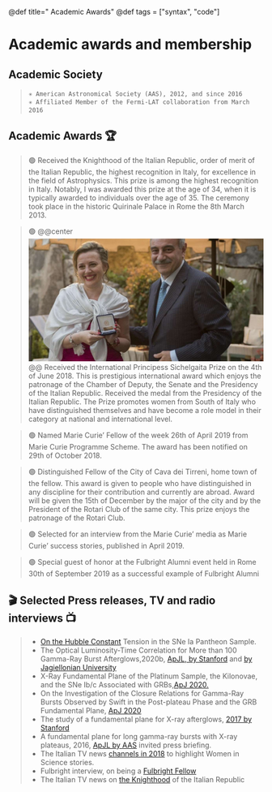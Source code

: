 
@def title=" Academic Awards"
@def tags = ["syntax", "code"]

# Academic awards and membership

##   Academic Society 
>     ✳️ American Astronomical Society (AAS), 2012, and since 2016
>     ✳️ Affiliated Member of the Fermi-LAT collaboration from March 2016

##  Academic Awards 🏆


>🟢 Received the Knighthood of the Italian Republic, order of merit of the Italian Republic, the highest recognition in Italy, for excellence in the field of Astrophysics. This prize is among the highest recognition in Italy. Notably, I was awarded this prize at the age of 34, when it is typically awarded to individuals over the age of 35. The ceremony took place in the historic Quirinale Palace in Rome the 8th March 2013.

>🟢  @@center ![](/assets/la_sitta.jpg) @@ 
>Received the International Principess Sichelgaita Prize on the 4th of June 2018. This is prestigious international award which enjoys the patronage of the Chamber of Deputy, the Senate and the Presidency of the Italian Republic. Received the medal from the Presidency of the Italian Republic. The Prize promotes women from South of Italy who have distinguished themselves and have become a role model in their category at national and international level.

>🟢 Named Marie Curie’ Fellow of the week 26th of April 2019 from Marie Curie Programme Scheme. The award has been notified on 29th of October 2018.

>🟢 Distinguished Fellow of the City of Cava dei Tirreni, home town of the fellow. This award is given to people who have distinguished in any discipline for their contribution and currently are abroad. Award will be given the 15th of December by the major of the city and by the President of the Rotari Club of the same city. This prize enjoys the patronage of the Rotari Club.

>🟢 Selected for an interview from the Marie Curie’ media as Marie Curie’ success stories, published in April 2019.

>🟢 Special guest of honor at the Fulbright Alumni event held in Rome 30th of September 2019 as a successful example of Fulbright Alumni

## 🎬 Selected Press releases, TV and radio interviews  📺
>- [On the Hubble Constant](https://tinyurl.com/n7sf5prb) Tension in the SNe Ia Pantheon Sample.
>- The Optical Luminosity-Time Correlation for More than 100 Gamma-Ray Burst Afterglows,2020b, [ApJL, by Stanford](https://tinyurl.com/54wn5mnd) and [by Jagiellonian University](https://tinyurl.com/wxbunnjs) 
>- X-Ray Fundamental Plane of the Platinum Sample, the Kilonovae, and the SNe Ib/c Associated with GRBs,[ApJ 2020.](https://tinyurl.com/4kfvsttz)
>- On the Investigation of the Closure Relations for Gamma-Ray Bursts Observed by Swift in the Post-plateau Phase and the GRB Fundamental Plane, [ApJ 2020](https://tinyurl.com/vkfyksha)
>- The study of a fundamental plane for X-ray afterglows, [2017 by Stanford](https://tinyurl.com/ux2yhpyu)
>- A fundamental plane for long gamma-ray bursts with X-ray plateaus, 2016, [ApJL by AAS](https://tinyurl.com/6pv7c33d) invited press briefing.
>- The Italian TV news [channels in 2018](https://tinyurl.com/4t6xabz3) to highlight Women in Science stories.
>- Fulbright interview, on being a [Fulbright Fellow](https://tinyurl.com/7ssjmwfa)
>- The Italian TV news on [the Knighthood](https://tinyurl.com/ja6zjyw) of the Italian Republic
 
